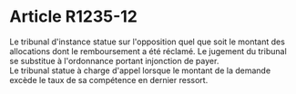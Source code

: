 # Article R1235-12

  
Le tribunal d'instance statue sur l'opposition quel que soit le montant des allocations dont le remboursement a été réclamé. Le jugement du tribunal se substitue à l'ordonnance portant injonction de payer.   
Le tribunal statue à charge d'appel lorsque le montant de la demande excède le taux de sa compétence en dernier ressort.